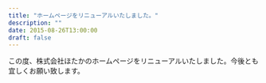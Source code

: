 ```yaml
---
title: "ホームページをリニューアルいたしました。"
description: ""
date: 2015-08-26T13:00:00
draft: false
---
```


この度、株式会社ほたかのホームページをリニューアルいたしました。今後とも宜しくお願い致します。



